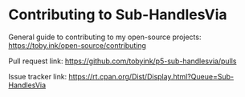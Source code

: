 # Contributing to Sub-HandlesVia

General guide to contributing to my open-source projects:
https://toby.ink/open-source/contributing

Pull request link:
https://github.com/tobyink/p5-sub-handlesvia/pulls

Issue tracker link:
https://rt.cpan.org/Dist/Display.html?Queue=Sub-HandlesVia
